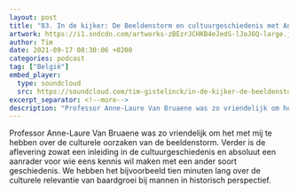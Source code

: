 ```yaml
---
layout: post
title: "83. In de kijker: De Beeldenstorm en cultuurgeschiedenis met Anne-Laure Van Bruaene"
artwork: https://i1.sndcdn.com/artworks-zBEzrJCHKB4eJedS-lJoJ6Q-large.jpg
author: Tim
date: 2021-09-17 08:30:06 +0200
categories: podcast
tag: ["België"]
embed_player:
  type: soundcloud
  src: https://soundcloud.com/tim-gistelinck/in-de-kijker-de-beeldenstorm-en-cultuurgeschiedenis-met-anne-laure-van-bruaene
excerpt_separator: <!--more-->
description: "Professor Anne-Laure Van Bruaene was zo vriendelijk om het met mij te hebben over de culturele oorzaken van de beeldenstorm."
---
```

Professor Anne-Laure Van Bruaene was zo vriendelijk om het met mij te hebben over de culturele oorzaken van de beeldenstorm. Verder is de aflevering zowat een inleiding in de cultuurgeschiedenis en absoluut een aanrader voor wie eens kennis wil maken met een ander soort geschiedenis. We hebben het bijvoorbeeld tien minuten lang over de culturele relevantie van baardgroei bij mannen in historisch perspectief.